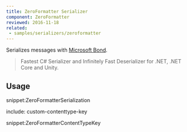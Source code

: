 ```yaml
---
title: ZeroFormatter Serializer
component: ZeroFormatter
reviewed: 2016-11-18
related:
 - samples/serializers/zeroformatter
---
```


Serializes messages with [Microsoft Bond](https://github.com/neuecc/ZeroFormatter/).

> Fastest C# Serializer and Infinitely Fast Deserializer for .NET, .NET Core and Unity.


## Usage

snippet:ZeroFormatterSerialization



include: custom-contenttype-key

snippet:ZeroFormatterContentTypeKey